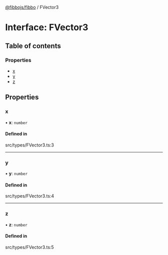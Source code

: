 [@fibbojs/fibbo](/api/index)  / FVector3

# Interface: FVector3

## Table of contents

### Properties

- [x](FVector3.md#x)
- [y](FVector3.md#y)
- [z](FVector3.md#z)

## Properties

### x

• **x**: `number`

#### Defined in

src/types/FVector3.ts:3

___

### y

• **y**: `number`

#### Defined in

src/types/FVector3.ts:4

___

### z

• **z**: `number`

#### Defined in

src/types/FVector3.ts:5
